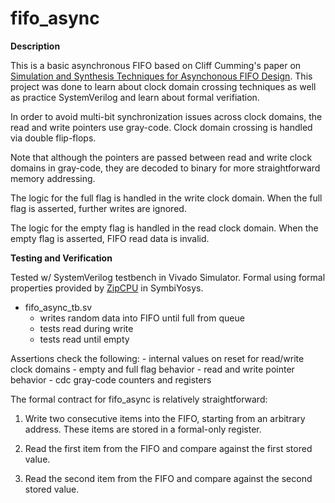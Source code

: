 # fifo_async

__Description__

This is a basic asynchronous FIFO based on Cliff Cumming's paper on [Simulation and Synthesis Techniques for Asynchonous FIFO Design](http://www.sunburst-design.com/papers/CummingsSNUG2002SJ_FIFO1.pdf). 
This project was done to learn about clock domain crossing techniques as well as practice SystemVerilog and learn about formal verifiation.


In order to avoid multi-bit synchronization issues across clock domains, the read and write pointers use gray-code. Clock domain crossing is handled via double flip-flops.

Note that although the pointers are passed between read and write clock domains in gray-code, they are decoded to binary for more straightforward memory addressing.


The logic for the full flag is handled in the write clock domain. When the full flag is asserted, further writes are ignored.


The logic for the empty flag is handled in the read clock domain. When the empty flag is asserted, FIFO read data is invalid.




__Testing and Verification__

Tested w/ SystemVerilog testbench in Vivado Simulator. Formal using formal properties provided by [ZipCPU](https://zipcpu.com/blog/2018/07/06/afifo.html) in SymbiYosys. 

- fifo_async_tb.sv
    - writes random data into FIFO until full from queue
    - tests read during write
    - tests read until empty

Assertions check the following:
    - internal values on reset for read/write clock domains
    - empty and full flag behavior
    - read and write pointer behavior 
    - cdc gray-code counters and registers

The formal contract for fifo_async is relatively straightforward: 

1) Write two consecutive items into the FIFO, starting from
   an arbitrary address.
   These items are stored in a formal-only register.


2) Read the first item from the FIFO and compare against
   the first stored value.


3) Read the second item from the FIFO and compare against
   the second stored value.



